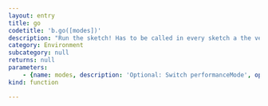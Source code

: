 ```yaml
---
layout: entry
title: go
codetitle: 'b.go([modes])'
description: "Run the sketch! Has to be called in every sketch a the very end of the code.\nYou may add performance setting options when calling b.go():"
category: Environment
subcategory: null
returns: null
parameters:
    - {name: modes, description: 'Optional: Switch performanceMode', optional: true, type: [null]}
kind: function

---
```

